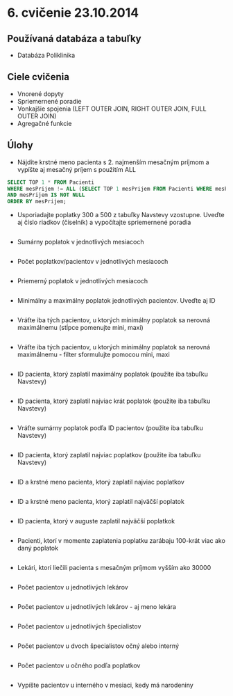 # 6. cvičenie 23.10.2014
## Používaná databáza a tabuľky
* Databáza Poliklinika

## Ciele cvičenia
* Vnorené dopyty
* Spriemernené poradie
* Vonkajšie spojenia (LEFT OUTER JOIN, RIGHT OUTER JOIN, FULL OUTER JOIN)
* Agregačné funkcie

## Úlohy
* Nájdite krstné meno pacienta s 2. najmenším mesačným príjmom a vypíšte aj mesačný príjem s použitím ALL
```SQL
SELECT TOP 1 * FROM Pacienti
WHERE mesPrijem != ALL (SELECT TOP 1 mesPrijem FROM Pacienti WHERE mesPrijem IS NOT NULL ORDER BY mesPrijem)
AND mesPrijem IS NOT NULL
ORDER BY mesPrijem;
```
* Usporiadajte poplatky 300 a 500 z tabuľky Navstevy vzostupne. Uveďte aj číslo riadkov (číselník) a vypočítajte spriemernené poradia
```SQL

```
* Sumárny poplatok v jednotlivých mesiacoch
```SQL

```
* Počet poplatkov/pacientov v jednotlivých mesiacoch
```SQL

```
* Priemerný poplatok v jednotlivých mesiacoch
```SQL

```
* Minimálny a maximálny poplatok jednotlivých pacientov. Uveďte aj ID
```SQL

```
* Vráťte iba tých pacientov, u ktorých minimálny poplatok sa nerovná maximálnemu (stĺpce pomenujte mini, maxi)
```SQL

```
* Vráťte iba tých pacientov, u ktorých minimálny poplatok sa nerovná maximálnemu - filter sformulujte pomocou mini, maxi
```SQL

```
* ID pacienta, ktorý zaplatil maximálny poplatok (použite iba tabuľku Navstevy)
```SQL

```
* ID pacienta, ktorý zaplatil najviac krát poplatok (použite iba tabuľku Navstevy)
```SQL

```
* Vráťte sumárny poplatok podľa ID pacientov (použite iba tabuľku Navstevy)
```SQL

```
* ID pacienta, ktorý zaplatil najviac poplatkov (použite iba tabuľku Navstevy)
```SQL

```
* ID a krstné meno pacienta, ktorý zaplatil najviac poplatkov
```SQL

```
* ID a krstné meno pacienta, ktorý zaplatil najväčší poplatok
```SQL

```
* ID pacienta, ktorý v auguste zaplatil najväčší poplatkok
```SQL

```
* Pacienti, ktorí v momente zaplatenia poplatku zarábaju 100-krát viac ako daný poplatok
```SQL

```
* Lekári, ktorí liečili pacienta s mesačným príjmom vyšším ako 30000
```SQL

```
* Počet pacientov u jednotlivých lekárov
```SQL

```
* Počet pacientov u jednotlivých lekárov - aj meno lekára
```SQL

```
* Počet pacientov u jednotlivých špecialistov
```SQL

```
* Počet pacientov u dvoch špecialistov očný alebo interný
```SQL

```
* Počet pacientov u očného podľa poplatkov
```SQL

```
* Vypíšte pacientov u interného v mesiaci, kedy má narodeniny
```SQL

```
